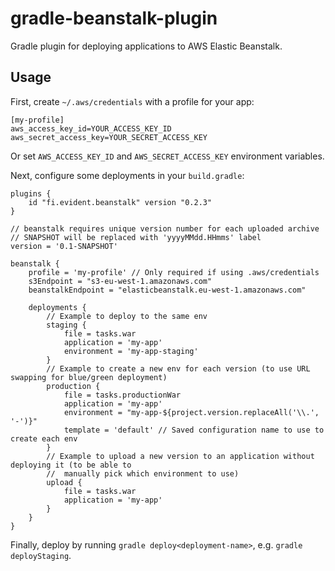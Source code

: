 # gradle-beanstalk-plugin

Gradle plugin for deploying applications to AWS Elastic Beanstalk.

## Usage

First, create `~/.aws/credentials` with a profile for your app:

    [my-profile]
    aws_access_key_id=YOUR_ACCESS_KEY_ID
    aws_secret_access_key=YOUR_SECRET_ACCESS_KEY

Or set `AWS_ACCESS_KEY_ID` and `AWS_SECRET_ACCESS_KEY` environment variables.

Next, configure some deployments in your `build.gradle`:

    plugins {
        id "fi.evident.beanstalk" version "0.2.3"
    }

    // beanstalk requires unique version number for each uploaded archive
    // SNAPSHOT will be replaced with 'yyyyMMdd.HHmms' label
    version = '0.1-SNAPSHOT'

    beanstalk {
        profile = 'my-profile' // Only required if using .aws/credentials
        s3Endpoint = "s3-eu-west-1.amazonaws.com"
        beanstalkEndpoint = "elasticbeanstalk.eu-west-1.amazonaws.com"
    
        deployments {
            // Example to deploy to the same env
            staging {
                file = tasks.war
                application = 'my-app'
                environment = 'my-app-staging'
            }
            // Example to create a new env for each version (to use URL swapping for blue/green deployment)
            production {
                file = tasks.productionWar
                application = 'my-app'
                environment = "my-app-${project.version.replaceAll('\\.', '-')}"
                template = 'default' // Saved configuration name to use to create each env
            }
            // Example to upload a new version to an application without deploying it (to be able to
            //  manually pick which environment to use)
            upload {
                file = tasks.war
                application = 'my-app'
            }
        }
    }

Finally, deploy by running `gradle deploy<deployment-name>`, e.g. `gradle deployStaging`.
